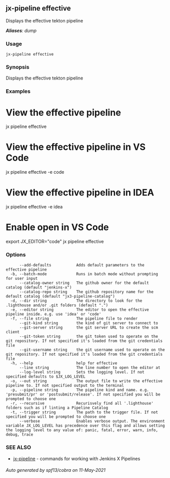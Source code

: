 ## jx-pipeline effective

Displays the effective tekton pipeline

***Aliases**: dump*

### Usage

```
jx-pipeline effective
```

### Synopsis

Displays the effective tekton pipeline

### Examples

  # View the effective pipeline
  jx pipeline effective
  
  # View the effective pipeline in VS Code
  jx pipeline effective -e code
  
  # View the effective pipeline in IDEA
  jx pipeline effective -e idea
  
  # Enable open in VS Code
  export JX_EDITOR="code"
  jx pipeline effective

### Options

```
      --add-defaults           Adds default parameters to the effective pipeline
  -b, --batch-mode             Runs in batch mode without prompting for user input
      --catalog-owner string   The github owner for the default catalog (default "jenkins-x")
      --catalog-repo string    The github repository name for the default catalog (default "jx3-pipeline-catalog")
  -d, --dir string             The directory to look for the .lighthouse and/or .git folders (default ".")
  -e, --editor string          The editor to open the effective pipeline inside. e.g. use 'idea' or 'code'
  -f, --file string            The pipeline file to render
      --git-kind string        the kind of git server to connect to
      --git-server string      the git server URL to create the scm client
      --git-token string       the git token used to operate on the git repository. If not specified it's loaded from the git credentials file
      --git-username string    the git username used to operate on the git repository. If not specified it's loaded from the git credentials file
  -h, --help                   help for effective
      --line string            The line number to open the editor at
      --log-level string       Sets the logging level. If not specified defaults to $JX_LOG_LEVEL
  -o, --out string             The output file to write the effective pipeline to. If not specified output to the terminal
  -p, --pipeline string        The pipeline kind and name. e.g. 'presubmit/pr' or 'postsubmit/release'. If not specified you will be prompted to choose one
  -r, --recursive              Recurisvely find all '.lighthouse' folders such as if linting a Pipeline Catalog
  -t, --trigger string         The path to the trigger file. If not specified you will be prompted to choose one
      --verbose                Enables verbose output. The environment variable JX_LOG_LEVEL has precedence over this flag and allows setting the logging level to any value of: panic, fatal, error, warn, info, debug, trace
```

### SEE ALSO

* [jx-pipeline](jx-pipeline.md)	 - commands for working with Jenkins X Pipelines

###### Auto generated by spf13/cobra on 11-May-2021
